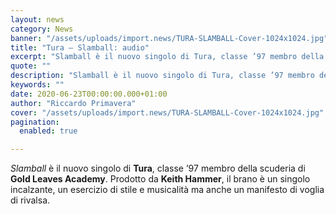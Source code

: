 ```yaml
---
layout: news
category: News
banner: "/assets/uploads/import.news/TURA-SLAMBALL-Cover-1024x1024.jpg"
title: "Tura – Slamball: audio"
excerpt: "Slamball è il nuovo singolo di Tura, classe ’97 membro della scuderia di Gold Leaves Academy. Prodotto da Keith Hammer, il brano è un singolo incalzante, un esercizio di stile e musicalità ma anche un manifesto di voglia di rivalsa.  "
quote: ""
description: "Slamball è il nuovo singolo di Tura, classe ’97 membro della scuderia di Gold Leaves Academy. Prodotto da Keith Hammer, il brano è un singolo incalzante, un esercizio di stile e musicalità ma anche un manifesto di voglia di rivalsa.  "
keywords: ""
date: 2020-06-23T00:00:00.000+01:00
author: "Riccardo Primavera"
cover: "/assets/uploads/import.news/TURA-SLAMBALL-Cover-1024x1024.jpg"
pagination:
  enabled: true

---
```


_Slamball_ è il nuovo singolo di **Tura**, classe ’97 membro della scuderia di **Gold Leaves Academy**. Prodotto da **Keith Hammer**, il brano è un singolo incalzante, un esercizio di stile e musicalità ma anche un manifesto di voglia di rivalsa.